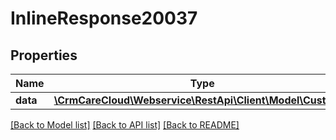 # InlineResponse20037

## Properties
Name | Type | Description | Notes
------------ | ------------- | ------------- | -------------
**data** | [**\CrmCareCloud\Webservice\RestApi\Client\Model\Customer**](Customer.md) |  | [optional] 

[[Back to Model list]](../../README.md#documentation-for-models) [[Back to API list]](../../README.md#documentation-for-api-endpoints) [[Back to README]](../../README.md)

